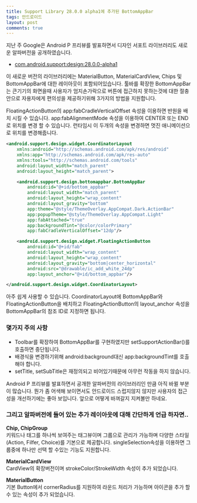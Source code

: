 ```yaml
---
title: Support Library 28.0.0 alpha1에 추가된 BottomAppBar
tags: 안드로이드
layout: post
comments: true
---
```


지난 주 Google은 Android P 프리뷰를 발표하면서 디자인 서포트 라이브러리도 새로운 알파버전을 공개하였습니다. 
- [com.android.support:design:28.0.0-alpha1](https://developer.android.com/topic/libraries/support-library/revisions.html#28-0-0-alpha1)  


이 새로운 버전의 라이브러리에는 MaterialButton, MaterialCardView, Chips 및 BottomAppBar에 대한 레이아웃이 포함되어있습니다. 툴바를 확장한 BottomAppBar는 큰기기의 화면을때 사용자가 엄지손가락으로 버튼에 접근하지 못하는것에 대한 절충안으로 자용자에게 편의성을 제공하기위해 3가지의 방법을 지원합니다.

FloatingActionButton의 app:fabCradleVerticalOffset 속성을 이용하면 반원을 배치 시킬 수 있습니다. app:fabAlignmentMode 속성을 이용하여 CENTER 또는 END로 위치를 변경 할 수 있습니다. 런타임시 이 두개의 속성을 변경하면 멋진 애니메이션으로 위치를 변경해줍니다.

```xml
<android.support.design.widget.CoordinatorLayout
    xmlns:android="http://schemas.android.com/apk/res/android"
    xmlns:app="http://schemas.android.com/apk/res-auto"
    xmlns:tools="http://schemas.android.com/tools"
    android:layout_width="match_parent"
    android:layout_height="match_parent">

    <android.support.design.bottomappbar.BottomAppBar
        android:id="@+id/bottom_appbar"
        android:layout_width="match_parent"
        android:layout_height="wrap_content"
        android:layout_gravity="bottom"
        app:theme="@style/ThemeOverlay.AppCompat.Dark.ActionBar"
        app:popupTheme="@style/ThemeOverlay.AppCompat.Light"
        app:fabAttached="true"
        app:backgroundTint="@color/colorPrimary"
        app:fabCradleVerticalOffset="12dp"/>

    <android.support.design.widget.FloatingActionButton
        android:id="@+id/fab"
        android:layout_width="wrap_content"
        android:layout_height="wrap_content"
        android:layout_gravity="bottom|center_horizontal"
        android:src="@drawable/ic_add_white_24dp"
        app:layout_anchor="@+id/bottom_appbar"/>

</android.support.design.widget.CoordinatorLayout>
```

아주 쉽게 사용할 수 있습니다. CoordinatorLayout에 BottomAppBar와 FloatingActionButton을 배치하고 FloatingActionButton의 layout_anchor 속성을 BottomAppBar의 참조 ID로 지정하면 됩니다.  

### 몇가지 주의 사항
- Toolbar를 확장하여 BottomAppBar를 구현하였지만 setSupportActionBar()를 호출하면 중단됩니다.
- 배경식을 변경하기위해 android:background대신 app:backgroundTint를 호출 해야 합니다.
- setTitle, setSubTitle은 재정의되고 비어있기때문에 아무런 작동을 하지 않습니다.

Android P 프리뷰를 발표하면서 공개한 알파버전의 라이브러리인 만큼 아직 바뀔 부분이 많습니다. 뭔가 좀 어색해 보이면서도 안드로이드 스럽지않지 않지만 사용자의 접근성을 개선하기에는 좋아 보입니다. 앞으로 어떻게 바껴갈지 지켜볼만 하네요.  
  
  
### 그리고 알파버전에 들어 있는 추가 레이아웃에 대해 간단하게 언급 하자면..

**Chip, ChipGroup**  
키워드나 태그를 하나씩 보여주는 태그뷰이며 그룹으로 관리가 가능하며 다양한 스타일(Action, Filfer, Choice)를 기본으로 제공합니다. singleSelection속성을 이용하면 그룹중에 하나만 선택 할 수있는 기능도 지원합니다.

**MaterialCardView**  
CardView의 확장버전이며 strokeColor/StrokeWidth 속성이 추가 되었습니다.

**MaterialButton**  
기본 Button에서 cornerRadius를 지원하여 라운드 처리가 가능하며 아이콘을 추가 할 수 있는 속성이 추가 되었습니다.


